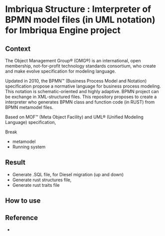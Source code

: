 <!--

Copyright 2023-2024 CHATROUX MARC

This file is part of Imbriqua Structure.

Imbriqua Structure is free software: you can redistribute it and/or modify it under the terms of
the GNU General Public License as published by the Free Software Foundation, either
version 3 of the License, or (at your option) any later version.

Imbriqua Structure is distributed in the hope that it will be useful, but WITHOUT ANY WARRANTY;
without even the implied warranty of MERCHANTABILITY or FITNESS FOR A PARTICULAR
PURPOSE.See the GNU General Public License for more details.

You should have received a copy of the GNU General Public License along with Imbriqua Structure.
If not, see <https://www.gnu.org/licenses/>.

-->

# Imbriqua Structure : Imterpreter of BPMN model files (in UML notation) for Imbriqua Engine project

## Context

The Object Management Group® (OMG®) is an international, open membership, not-for-profit technology standards consortium, who create and make evolve specification for modeling language.

Updated in 2010, the BPMN™ (Business Process Model and Notation) specification propose a normative language for business process modeling. This notation is schematic-oriented and highly adaptive. BPMN project can be exchange in XML-structured files. This repository proposes to create a interpreter who generates BPMN class and function code (in RUST) from BPMN metamodel files.

 Based on MOF™ (Meta Object Facility) and UML® (Unified Modeling Language) specification, 

Break

* metamodel
* Running system

## Result

* Generate .SQL file, for Diesel migration (up and down)
* Generate rust structures file,
* Generate rust traits file

## How to use 

## Reference

* 